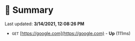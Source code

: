 # 📖 Summary
Last updated: **3/14/2021, 12:08:26 PM**

- `GET` [https://google.com](https://google.com) - **Up** (111ms)
